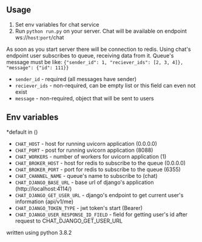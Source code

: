 ## Usage

1. Set env variables for chat service
2. Run `python run.py` on your server. Chat will be available on endpoint ws://`host`:`port`/chat

As soon as you start server there will be connection to redis.
Using chat's endpoint user subscribes to queue, receiving data from it.
Queue's message must be like:
`{"sender_id": 1, "reciever_ids": [2, 3, 4]}, "message": {"id": 111}}`
- `sender_id` - required (all messages have sender)
- `reciever_ids` - non-required, can be empty list or this field can even not exist
- `message` - non-required, object that will be sent to users


## Env variables
*default in ()
- `CHAT_HOST` - host for running uvicorn application (0.0.0.0)
- `CHAT_PORT` - post for running uvicorn application (8088)
- `CHAT_WORKERS` - number of workers for uvicorn application (1)
- `CHAT_BROKER_HOST` - host for redis to subscribe to the queue (0.0.0.0)
- `CHAT_BROKER_PORT` - port for redis to subscribe to the queue (6355)
- `CHAT_CHANNEL_NAME` - queue's name to subscribe to (chat)
- `CHAT_DJANGO_BASE_URL` - base url of django's application (http://localhost:4114/)
- `CHAT_DJANGO_GET_USER_URL` - django's endpoint to get current user's information (api/v1/me)
- `CHAT_DJANGO_TOKEN_TYPE` - jwt token's start (Bearer) 
- `CHAT_DJANGO_USER_RESPONSE_ID_FIELD` - field for getting user's id after request to CHAT_DJANGO_GET_USER_URL

written using python 3.8.2
